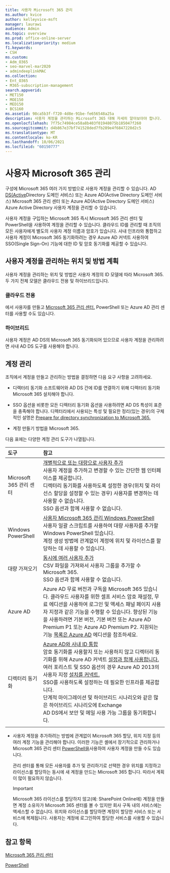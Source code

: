 ```yaml
---
title: 사용자 Microsoft 365 관리
ms.author: kvice
author: kelleyvice-msft
manager: laurawi
audience: Admin
ms.topic: overview
ms.prod: office-online-server
ms.localizationpriority: medium
f1.keywords:
- CSH
ms.custom:
- Adm_O365
- seo-marvel-mar2020
- admindeeplinkMAC
ms.collection:
- Ent_O365
- M365-subscription-management
search.appverid:
- MET150
- MOE150
- MED150
- BCS160
ms.assetid: 98ca5b3f-f720-4d8e-91be-fe656548a25a
description: 사용자 계정을 관리하는 Microsoft 365 대해 자세히 알아보아야 합니다.
ms.openlocfilehash: 7f75c74984ce58a8b403f01948075b185047f260
ms.sourcegitcommit: d4b867e37bf741528ded7fb289e4f6847228d2c5
ms.translationtype: MT
ms.contentlocale: ko-KR
ms.lasthandoff: 10/06/2021
ms.locfileid: "60150777"
---
```

# <a name="manage-microsoft-365-user-accounts"></a>사용자 Microsoft 365 관리

구성에 Microsoft 365 여러 가지 방법으로 사용자 계정을 관리할 수 있습니다. AD [DS(Active](/admin)Directory 도메인 서비스) 또는 Azure AD(Active Directory 도메인 서비스) Microsoft 365 관리 센터 또는 Azure AD(Active Directory 도메인 서비스) Azure Active Directory 사용자 계정을 관리할 수 있습니다. [](manage-user-accounts-and-licenses-with-microsoft-365-powershell.md) 

사용자 계정을 구입하는 Microsoft 365 즉시 <a href="https://go.microsoft.com/fwlink/p/?linkid=2024339" target="_blank"></a> Microsoft 365 관리 센터 및 PowerShell을 사용하여 계정을 관리할 수 있습니다. 클라우드 ID를 관리할 때 조직의 모든 사용자에게 별도의 사용자 계정 이름과 암호가 있습니다. 사내 인프라와 통합하고 사용자 계정이 Microsoft 365 동기화하려는 경우 Azure AD 커넥트 사용하여 SSO(Single Sign-On) 기능에 대한 ID 및 암호 동기화를 제공할 수 있습니다.
  
## <a name="plan-for-where-and-how-you-will-manage-your-user-accounts"></a>사용자 계정을 관리하는 위치 및 방법 계획

사용자 계정을 관리하는 위치 및 방법은 사용자 계정의 ID 모델에 따라 Microsoft 365. 두 가지 전체 모델은 클라우드 전용 및 하이브리드입니다.
  
### <a name="cloud-only"></a>클라우드 전용

에서 사용자를 만들고 <a href="https://go.microsoft.com/fwlink/p/?linkid=2024339" target="_blank">Microsoft 365 관리 센터.</a> PowerShell 또는 Azure AD 관리 센터를 사용할 수도 있습니다. 
    
### <a name="hybrid"></a>하이브리드

사용자 계정은 AD DS의 Microsoft 365 동기화되어 있으므로 사용자 계정을 관리하려면 사내 AD DS 도구를 사용해야 합니다. 
    
## <a name="managing-accounts"></a>계정 관리

조직에서 계정을 만들고 관리하는 방법을 결정하면 다음 요구 사항을 고려하세요.
  
- 디렉터리 동기화 소프트웨어와 AD DS 간에 ID를 연결하기 위해 디렉터리 동기화 Microsoft 365 설치해야 합니다.
    
- SSO 옵션을 비롯한 모든 디렉터리 동기화 옵션을 사용하려면 AD DS 특성이 표준을 충족해야 합니다. 디렉터리에서 사용되는 특성 및 필요한 정리(있는 경우)의 구체적인 설명은 [Prepare for directory synchronization to Microsoft 365.](prepare-for-directory-synchronization.md) 
    
- 계정 만들기 방법을 Microsoft 365.
    
다음 표에는 다양한 계정 관리 도구가 나열됩니다.
    
|도구|참고|
|:-----|:-----|
|Microsoft 365 관리 센터  <br/> |[개별적으로 또는 대량으로 사용자 추가](../admin/add-users/add-users.md) <br/>  사용자 계정을 추가하고 변경할 수 있는 간단한 웹 인터페이스를 제공합니다.  <br/>  디렉터리 동기화를 사용하도록 설정한 경우(위치 및 라이선스 할당을 설정할 수 있는 경우) 사용자를 변경하는 데 사용할 수 없습니다.  <br/>  SSO 옵션과 함께 사용할 수 없습니다.  <br/> |
|Windows PowerShell  <br/> |[사용자 Microsoft 365 관리 Windows PowerShell](./manage-microsoft-365-with-microsoft-365-powershell.md) <br/>  사용자 일괄 스크립트를 사용하여 대량 사용자를 추가할 Windows PowerShell 있습니다.  <br/>  계정 생성 방법에 관계없이 계정에 위치 및 라이선스를 할당하는 데 사용할 수 있습니다.  <br/> |
|대량 가져오기  <br/> |[동시에 여러 사용자 추가](add-several-users-at-the-same-time.md) <br/>  CSV 파일을 가져와서 사용자 그룹을 추가할 수 Microsoft 365.  <br/>  SSO 옵션과 함께 사용할 수 없습니다.  <br/> |
|Azure AD  <br/> |Azure AD 무료 버전과 구독을 Microsoft 365 있습니다. 클라우드 사용자를 위한 셀프 서비스 암호 재설정, 무료 에디션을 사용하여 로그인 및 액세스 패널 페이지 사용자 지정과 같은 기능을 수행할 수 있습니다. 향상된 기능을 사용하려면 기본 버전, 기본 버전 또는 Azure AD Premium P1 또는 Azure AD Premium P2. 지원되는 기능 [목록은 Azure AD](/azure/active-directory/fundamentals/active-directory-whatis) 에디션을 참조하세요.  <br/> |
|디렉터리 동기화  <br/> |[Azure AD와 사내 ID 통합](/azure/active-directory/hybrid/whatis-hybrid-identity) <br/>  암호 동기화를 사용할지 또는 사용하지 않고 디렉터리 동기화를 위해 Azure AD 커넥트 [설정과 함께 사용합니다.](/azure/active-directory/hybrid/how-to-connect-install-express)  <br/>  여러 포리스트 및 SSO 옵션의 경우 Azure AD 2013의 사용자 지정 [설치를 커넥트.](/azure/active-directory/hybrid/how-to-connect-install-custom)  <br/>  SSO를 사용하도록 설정하는 데 필요한 인프라를 제공합니다.  <br/>  단계적 마이그레이션 및 하이브리드 시나리오와 같은 많은 하이브리드 시나리오에 Exchange  <br/>  AD DS에서 보안 및 메일 사용 가능 그룹을 동기화합니다.  <br/> |
|||
   
- 사용자 계정을 추가하려는 방법에 관계없이 Microsoft 365 할당, 위치 지정 등의 여러 계정 기능을 관리해야 합니다. 이러한 기능은 셸에서 장기적으로 <a href="https://go.microsoft.com/fwlink/p/?linkid=2024339" target="_blank"></a> 관리하거나 Microsoft 365 관리 센터 [PowerShell을](./create-user-accounts-with-microsoft-365-powershell.md)사용하여 사용자 계정을 만들 수도 있습니다.
    
    관리 센터를 통해 모든 사용자를 추가 및 관리하기로 선택한 경우 위치를 지정하고 라이선스를 할당하는 동시에 새 계정을 만드는 Microsoft 365 합니다. 따라서 계획이 많이 필요하지 않습니다.
    
    > [!IMPORTANT]
    > Microsoft 365 라이선스를 할당하지 않고(예: SharePoint Online에) 계정을 만들면 계정 소유자가 Microsoft 365 센터를 볼 수 있지만 회사 구독 내의 서비스에는 액세스할 수 없습니다. 위치와 라이선스를 할당하면 계정이 할당한 서비스 또는 서비스에 복제됩니다. 사용자는 계정에 로그인하여 할당한 서비스를 사용할 수 있습니다. 
  
## <a name="see-also"></a>참고 항목

[Microsoft 365 관리 센터](/admin)

[PowerShell](manage-user-accounts-and-licenses-with-microsoft-365-powershell.md)